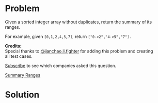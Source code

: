 
# Problem

Given a sorted integer array without duplicates, return the summary of its
ranges.

For example, given `[0,1,2,4,5,7]`, return `["0->2","4->5","7"].`

**Credits:**  
Special thanks to
[@jianchao.li.fighter](https://leetcode.com/discuss/user/jianchao.li.fighter)
for adding this problem and creating all test cases.

[Subscribe](/subscribe/) to see which companies asked this question.



[Summary Ranges](https://leetcode.com/problems/summary-ranges)

# Solution



